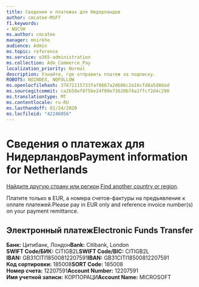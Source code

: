```yaml
---
title: Сведения о платежах для Нидерландов
author: cmcatee-MSFT
f1.keywords:
- NOCSH
ms.author: cmcatee
manager: mnirkhe
audience: Admin
ms.topic: reference
ms.service: o365-administration
ms.collection: Adm_Commerce_Pay
localization_priority: Normal
description: Узнайте, где отправить платеж за подписку.
ROBOTS: NOINDEX, NOFOLLOW
ms.openlocfilehash: 37872115733faf8667a2d606c2a16cfd8a5d8dad
ms.sourcegitcommit: ca2b58ef8f5be24f09e73620b74a1ffcf2d4c290
ms.translationtype: MT
ms.contentlocale: ru-RU
ms.lasthandoff: 02/24/2020
ms.locfileid: "42246056"
---
```

# <a name="payment-information-for-netherlands"></a><span data-ttu-id="a624a-103">Сведения о платежах для Нидерландов</span><span class="sxs-lookup"><span data-stu-id="a624a-103">Payment information for Netherlands</span></span>

<span data-ttu-id="a624a-104">[Найдите другую страну или регион](../billing-and-payments/pay-for-your-subscription.md).</span><span class="sxs-lookup"><span data-stu-id="a624a-104">[Find another country or region](../billing-and-payments/pay-for-your-subscription.md).</span></span>

<span data-ttu-id="a624a-105">Платите только в EUR, а номера счетов-фактуры на предъявление к оплате платежей.</span><span class="sxs-lookup"><span data-stu-id="a624a-105">Please pay in EUR only and reference invoice number(s) on your payment remittance.</span></span>

## <a name="electronic-funds-transfer"></a><span data-ttu-id="a624a-106">Электронный платеж</span><span class="sxs-lookup"><span data-stu-id="a624a-106">Electronic Funds Transfer</span></span>

<span data-ttu-id="a624a-107">**Банк:** Цитибанк, Лондон</span><span class="sxs-lookup"><span data-stu-id="a624a-107">**Bank:** Citibank, London</span></span>  
<span data-ttu-id="a624a-108">**SWIFT Code/БИК:** CITIGB2L</span><span class="sxs-lookup"><span data-stu-id="a624a-108">**SWIFT Code/BIC:** CITIGB2L</span></span>  
<span data-ttu-id="a624a-109">**IBAN:** GB31CITI18500812207591</span><span class="sxs-lookup"><span data-stu-id="a624a-109">**IBAN:** GB31CITI18500812207591</span></span>  
<span data-ttu-id="a624a-110">**Код сортировки:** 185008</span><span class="sxs-lookup"><span data-stu-id="a624a-110">**SORT Code:** 185008</span></span>  
<span data-ttu-id="a624a-111">**Номер счета:** 12207591</span><span class="sxs-lookup"><span data-stu-id="a624a-111">**Account Number:** 12207591</span></span>  
<span data-ttu-id="a624a-112">**Имя учетной записи:** КОРПОРАЦИ</span><span class="sxs-lookup"><span data-stu-id="a624a-112">**Account Name:** MICROSOFT</span></span>